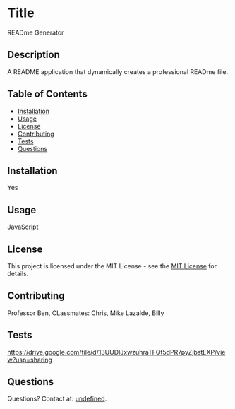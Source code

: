 # Title

READme Generator

## Description

A README application that dynamically creates a professional READme file.

## Table of Contents

- [Installation](#installation)
- [Usage](#usage)
- [License](#license)
- [Contributing](#contributing)
- [Tests](#tests)
- [Questions](#questions)

## Installation

Yes

## Usage

JavaScript

## License

This project is licensed under the MIT License - see the [MIT License](https://opensource.org/licenses/MIT) for details.

## Contributing

Professor Ben, CLassmates: Chris, Mike Lazalde, Billy

## Tests

https://drive.google.com/file/d/13UUDIJxwzuhraTFQt5dPR7pyZjbstEXP/view?usp=sharing

## Questions

Questions? Contact at: [undefined](mailto:j_jenkins1@u.pacific.edu).
